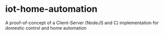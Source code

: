 # iot-home-automation
A proof-of-concept of a Client-Server (NodeJS and C) implementation for domestic control and home automation
